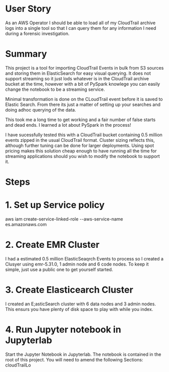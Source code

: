 # User Story
As an AWS Operator I should be able to load all of my CloudTrail archive logs into a single tool so that I can query them for any information I need during a forensic investigation.

# Summary

This project is a tool for importing CloudTrail Events in bulk from S3 sources and storing them in ElasticSearch for easy visual querying.  It does not support streaming so it just lods whatever is in the CloudTrail archive bucket at the time, however with a bit of PySpark knowlege you can easily change the notebook to be a streaming service.

Minimal transformation is done on the CLoudTrail event before it is saved to Elastic Search.  From there its just a matter of setting up your searches and doing adhoc querying of the data.

This took me a long time to get working and a fair number of false starts and dead ends.  I learned a lot about PySpark in the process!

I have sucessfully tested this with a CloudTrail bucket containing 0.5 million events zipped in the usual CloudTrail format.  Cluster sizing reflects this, although further tuning can be done for larger deployments.  Using spot pricing makes this solution cheap enough to have running all the time for streaming applications should you wish to modify the notebook to support it.

# Steps

# 1. Set up Service policy
aws iam create-service-linked-role --aws-service-name es.amazonaws.com
# 2. Create EMR Cluster
I had a estimated 0.5 million ElasticSeaqrch Events to process so I created a Clusyer using emr-5.31.0, 1 admin node and 6 code nodes.  To keep it simple, just use a public one to get yourself started.
# 3. Create Elasticearch Cluster
I created an E;asticSearch cluster with 6 data nodes and 3 admin nodes.  This ensurs you have plenty of disk space to play with while you index.
# 4. Run Jupyter notebook in Jupyterlab
Start the Jupyter Notebook in Jupyterlab.  The notebook is contained in the root of this project.  You will need to amend the following Sections:
cloudTrailLo
